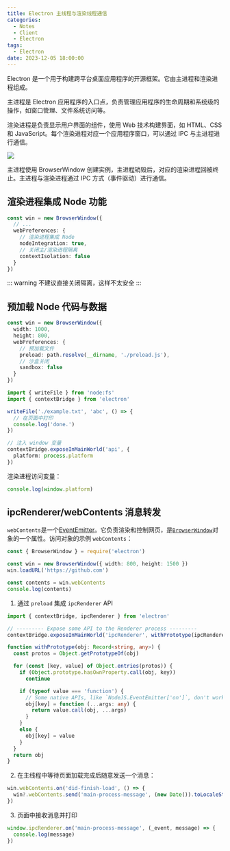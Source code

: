 ```yaml
---
title: Electron 主线程与渲染线程通信
categories:
  - Notes
  - Client
  - Electron
tags:
  - Electron
date: 2023-12-05 18:00:00
---
```


Electron 是一个用于构建跨平台桌面应用程序的开源框架。它由主进程和渲染进程组成。

主进程是 Electron 应用程序的入口点，负责管理应用程序的生命周期和系统级的操作，如窗口管理、文件系统访问等。

渲染进程是负责显示用户界面的组件，使用 Web 技术构建界面，如 HTML、CSS 和 JavaScript。每个渲染进程对应一个应用程序窗口，可以通过 IPC 与主进程进行通信。

![](https://pic.imgdb.cn/item/656f0bd5c458853aefd8c13e.png)

主进程使用 BrowserWindow 创建实例，主进程销毁后，对应的渲染进程回被终止。主进程与渲染进程通过 IPC 方式（事件驱动）进行通信。

<!-- more -->

## 渲染进程集成 Node 功能

```ts
const win = new BrowserWindow({
  // ...
  webPreferences: {
    // 渲染进程集成 Node
    nodeIntegration: true,
    // 关闭主/渲染进程隔离
    contextIsolation: false
  }
})
```

::: warning
不建议直接关闭隔离，这样不太安全
:::

## 预加载 Node 代码与数据

```ts
const win = new BrowserWindow({
  width: 1000,
  height: 800,
  webPreferences: {
    // 预加载文件
    preload: path.resolve(__dirname, './preload.js'),
    // 沙盒关闭
    sandbox: false
  }
})
```

```ts
import { writeFile } from 'node:fs'
import { contextBridge } from 'electron'

writeFile('./example.txt', 'abc', () => {
  // 在页面中打印
  console.log('done.')
})

// 注入 window 变量
contextBridge.exposeInMainWorld('api', {
  platform: process.platform
})
```

渲染进程访问变量：

```ts
console.log(window.platform)
```

## ipcRenderer/webContents 消息转发

`webContents`是一个[EventEmitter](https://nodejs.org/api/events.html#events_class_eventemitter)。它负责渲染和控制网页，是[`BrowserWindow`](https://www.electronjs.org/docs/latest/api/browser-window)对象的一个属性。访问对象的示例 `webContents`：

```ts
const { BrowserWindow } = require('electron')

const win = new BrowserWindow({ width: 800, height: 1500 })
win.loadURL('https://github.com')

const contents = win.webContents
console.log(contents)
```

1. 通过 `preload` 集成 `ipcRenderer` API

```ts
import { contextBridge, ipcRenderer } from 'electron'

// --------- Expose some API to the Renderer process ---------
contextBridge.exposeInMainWorld('ipcRenderer', withPrototype(ipcRenderer))

function withPrototype(obj: Record<string, any>) {
  const protos = Object.getPrototypeOf(obj)

  for (const [key, value] of Object.entries(protos)) {
    if (Object.prototype.hasOwnProperty.call(obj, key))
      continue

    if (typeof value === 'function') {
      // Some native APIs, like `NodeJS.EventEmitter['on']`, don't work in the Renderer process. Wrapping them into a function.
      obj[key] = function (...args: any) {
        return value.call(obj, ...args)
      }
    }
    else {
      obj[key] = value
    }
  }
  return obj
}
```

2. 在主线程中等待页面加载完成后随意发送一个消息：

```ts
win.webContents.on('did-finish-load', () => {
  win?.webContents.send('main-process-message', (new Date()).toLocaleString())
})
```

3. 页面中接收消息并打印

```ts
window.ipcRenderer.on('main-process-message', (_event, message) => {
  console.log(message)
})
```
